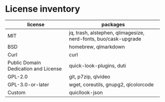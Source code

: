 # License inventory

| license | packages |
| --- | --- |
| MIT | jq, trash, alstephen, qlimagesize, nerd-fonts, buo/cask-upgrade |
| BSD | homebrew, qlmarkdown |
| Curl | curl |
| Public Domain Dedication and License | quick-look-plugins, duti |
| GPL-2.0 | git, p7zip, qlvideo |
| GPL-3.0-or-later | wget, coreutils, gnupg2, qlcolorcode |
| Custom | quicllook-json |

